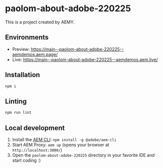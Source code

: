 # paolom-about-adobe-220225

This is a project created by AEMY.

## Environments

- Preview: https://main--paolom-about-adobe-220225--aemdemos.aem.page/
- Live: https://main--paolom-about-adobe-220225--aemdemos.aem.live/

## Installation

```sh
npm i
```

## Linting

```sh
npm run lint
```

## Local development

1. Install the [AEM CLI](https://github.com/adobe/helix-cli): `npm install -g @adobe/aem-cli`
1. Start AEM Proxy: `aem up` (opens your browser at `http://localhost:3000/`)
1. Open the `paolom-about-adobe-220225` directory in your favorite IDE and start coding :)